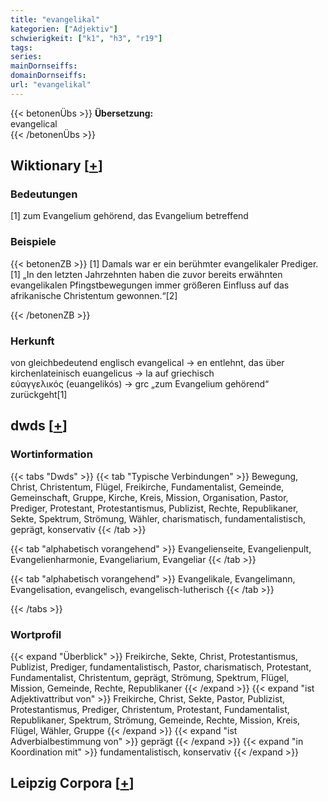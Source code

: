 ```yaml
---
title: "evangelikal"
kategorien: ["Adjektiv"]
schwierigkeit: ["k1", "h3", "r19"]
tags:
series:
mainDornseiffs:
domainDornseiffs:
url: "evangelikal"
---
```


{{< betonenÜbs >}}
**Übersetzung:**  
evangelical  
{{< /betonenÜbs >}}

## Wiktionary [[+](https://de.wiktionary.org/wiki/evangelikal)]

### Bedeutungen
[1] zum Evangelium gehörend, das Evangelium betreffend  

### Beispiele
{{< betonenZB >}}
[1] Damals war er ein berühmter evangelikaler Prediger.  
[1] „In den letzten Jahrzehnten haben die zuvor bereits erwähnten evangelikalen Pfingstbewegungen immer größeren Einfluss auf das afrikanische Christentum gewonnen.“[2]  

{{< /betonenZB >}}
### Herkunft
von gleichbedeutend englisch evangelical → en entlehnt, das über kirchenlateinisch euangelicus → la auf griechisch εὐαγγελικός (euangelikós) → grc „zum Evangelium gehörend“ zurückgeht[1]  



## dwds [[+](https://www.dwds.de/wb/evangelikal)]

### Wortinformation
{{< tabs "Dwds" >}}
{{< tab "Typische Verbindungen" >}}
Bewegung, Christ, Christentum, Flügel, Freikirche, Fundamentalist, Gemeinde, Gemeinschaft, Gruppe, Kirche, Kreis, Mission, Organisation, Pastor, Prediger, Protestant, Protestantismus, Publizist, Rechte, Republikaner, Sekte, Spektrum, Strömung, Wähler, charismatisch, fundamentalistisch, geprägt, konservativ
{{< /tab >}}

{{< tab "alphabetisch vorangehend" >}}
Evangelienseite, Evangelienpult, Evangelienharmonie, Evangeliarium, Evangeliar
{{< /tab >}}

{{< tab "alphabetisch vorangehend" >}}
Evangelikale, Evangelimann, Evangelisation, evangelisch, evangelisch-lutherisch
{{< /tab >}}

{{< /tabs >}}

### Wortprofil
{{< expand "Überblick" >}} Freikirche, Sekte, Christ, Protestantismus, Publizist, Prediger, fundamentalistisch, Pastor, charismatisch, Protestant, Fundamentalist, Christentum, geprägt, Strömung, Spektrum, Flügel, Mission, Gemeinde, Rechte, Republikaner {{< /expand >}}
{{< expand "ist Adjektivattribut von" >}} Freikirche, Christ, Sekte, Pastor, Publizist, Protestantismus, Prediger, Christentum, Protestant, Fundamentalist, Republikaner, Spektrum, Strömung, Gemeinde, Rechte, Mission, Kreis, Flügel, Wähler, Gruppe {{< /expand >}}
{{< expand "ist Adverbialbestimmung von" >}} geprägt {{< /expand >}}
{{< expand "in Koordination mit" >}} fundamentalistisch, konservativ {{< /expand >}}

## Leipzig Corpora [[+](https://corpora.uni-leipzig.de/en/res?word=evangelikal&corpusId=deu_newscrawl-public_2018)]

